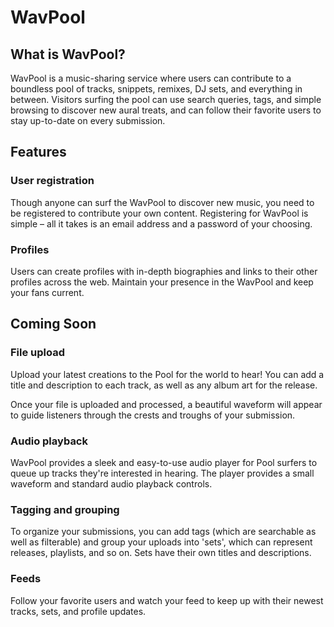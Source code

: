 # WavPool

## What is WavPool?

WavPool is a music-sharing service where users can contribute to a boundless pool of tracks, snippets, remixes, DJ sets, and everything in between. Visitors surfing the pool can use search queries, tags, and simple browsing to discover new aural treats, and can follow their favorite users to stay up-to-date on every submission.


## Features
### User registration
Though anyone can surf the WavPool to discover new music, you need to be registered to contribute your own content. Registering for WavPool is simple – all it takes is an email address and a password of your choosing.

### Profiles
Users can create profiles with in-depth biographies and links to their other profiles across the web. Maintain your presence in the WavPool and keep your fans current.


## Coming Soon


### File upload
Upload your latest creations to the Pool for the world to hear! You can add a title and description to each track, as well as any album art for the release.

Once your file is uploaded and processed, a beautiful waveform will appear to guide listeners through the crests and troughs of your submission.

### Audio playback
WavPool provides a sleek and easy-to-use audio player for Pool surfers to queue up tracks they're interested in hearing. The player provides a small waveform and standard audio playback controls.

### Tagging and grouping
To organize your submissions, you can add tags (which are searchable as well as filterable) and group your uploads into 'sets', which can represent releases, playlists, and so on. Sets have their own titles and descriptions.

### Feeds
Follow your favorite users and watch your feed to keep up with their newest tracks, sets, and profile updates.